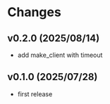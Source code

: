 # Changes

## v0.2.0 (2025/08/14)
* add make_client with timeout

## v0.1.0 (2025/07/28)
* first release